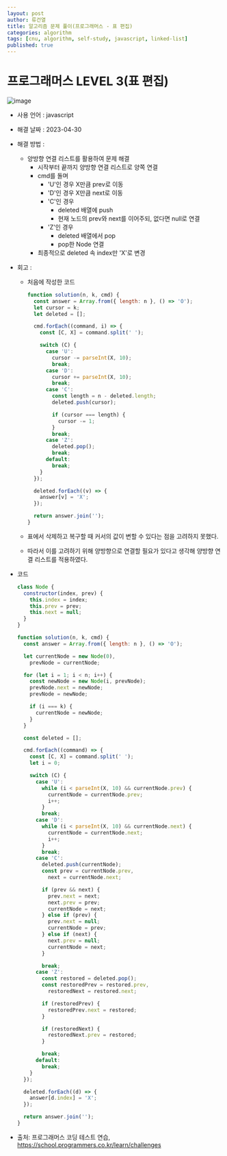 ```yaml
---
layout: post
author: 류건열
title: 알고리즘 문제 풀이(프로그래머스 - 표 편집)
categories: algorithm
tags: [cnu, algorithm, self-study, javascript, linked-list]
published: true
---
```


# 프로그래머스 LEVEL 3(표 편집)

![image](https://user-images.githubusercontent.com/34560965/235305468-d22799df-6b7a-401e-9e35-d3a84324fa4b.png)

- 사용 언어 : javascript

- 해결 날짜 : 2023-04-30

- 해결 방법 :

  - 양방향 연결 리스트를 활용하여 문제 해결
    - 시작부터 끝까지 양방향 연결 리스트로 양쪽 연결
    - cmd를 돌며
      - 'U'인 경우 X만큼 prev로 이동
      - 'D'인 경우 X만큼 next로 이동
      - 'C'인 경우
        - deleted 배열에 push
        - 현재 노드의 prev와 next를 이어주되, 없다면 null로 연결
      - 'Z'인 경우
        - deleted 배열에서 pop
        - pop한 Node 연결
    - 최종적으로 deleted 속 index만 'X'로 변경

- 회고 :

  - 처음에 작성한 코드

    ```javascript
    function solution(n, k, cmd) {
      const answer = Array.from({ length: n }, () => 'O');
      let cursor = k;
      let deleted = [];

      cmd.forEach((command, i) => {
        const [C, X] = command.split(' ');

        switch (C) {
          case 'U':
            cursor -= parseInt(X, 10);
            break;
          case 'D':
            cursor += parseInt(X, 10);
            break;
          case 'C':
            const length = n - deleted.length;
            deleted.push(cursor);

            if (cursor === length) {
              cursor -= 1;
            }
            break;
          case 'Z':
            deleted.pop();
            break;
          default:
            break;
        }
      });

      deleted.forEach((v) => {
        answer[v] = 'X';
      });

      return answer.join('');
    }
    ```

  - 표에서 삭제하고 복구할 때 커서의 값이 변할 수 있다는 점을 고려하지 못했다.
  - 따라서 이를 고려하기 위해 양방향으로 연결할 필요가 있다고 생각해 양방향 연결 리스트를 적용하였다.

- 코드

  ```javascript
  class Node {
    constructor(index, prev) {
      this.index = index;
      this.prev = prev;
      this.next = null;
    }
  }

  function solution(n, k, cmd) {
    const answer = Array.from({ length: n }, () => 'O');

    let currentNode = new Node(0),
      prevNode = currentNode;

    for (let i = 1; i < n; i++) {
      const newNode = new Node(i, prevNode);
      prevNode.next = newNode;
      prevNode = newNode;

      if (i === k) {
        currentNode = newNode;
      }
    }

    const deleted = [];

    cmd.forEach((command) => {
      const [C, X] = command.split(' ');
      let i = 0;

      switch (C) {
        case 'U':
          while (i < parseInt(X, 10) && currentNode.prev) {
            currentNode = currentNode.prev;
            i++;
          }
          break;
        case 'D':
          while (i < parseInt(X, 10) && currentNode.next) {
            currentNode = currentNode.next;
            i++;
          }
          break;
        case 'C':
          deleted.push(currentNode);
          const prev = currentNode.prev,
            next = currentNode.next;

          if (prev && next) {
            prev.next = next;
            next.prev = prev;
            currentNode = next;
          } else if (prev) {
            prev.next = null;
            currentNode = prev;
          } else if (next) {
            next.prev = null;
            currentNode = next;
          }

          break;
        case 'Z':
          const restored = deleted.pop();
          const restoredPrev = restored.prev,
            restoredNext = restored.next;

          if (restoredPrev) {
            restoredPrev.next = restored;
          }

          if (restoredNext) {
            restoredNext.prev = restored;
          }

          break;
        default:
          break;
      }
    });

    deleted.forEach((d) => {
      answer[d.index] = 'X';
    });

    return answer.join('');
  }
  ```

- 출처: 프로그래머스 코딩 테스트 연습, https://school.programmers.co.kr/learn/challenges
